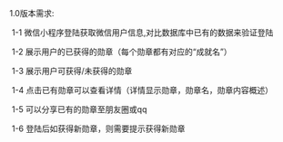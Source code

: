 1.0版本需求:

​	1-1 微信小程序登陆获取微信用户信息,对比数据库中已有的数据来验证登陆

​	1-2 展示用户的已获得的勋章（每个勋章都有对应的“成就名”）

​    1-3 展示用户可获得/未获得的勋章

​    1-4 点击已有勋章可以查看详情（详情显示勋章，勋章名，勋章内容概述）

​	1-5 可以分享已有的勋章至朋友圈或qq

​	1-6 登陆后如获得新勋章，则需要提示获得新勋章


